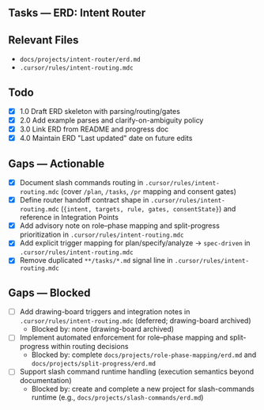 ## Tasks — ERD: Intent Router

## Relevant Files

- `docs/projects/intent-router/erd.md`
- `.cursor/rules/intent-routing.mdc`

## Todo

- [x] 1.0 Draft ERD skeleton with parsing/routing/gates
- [x] 2.0 Add example parses and clarify-on-ambiguity policy
- [x] 3.0 Link ERD from README and progress doc
- [x] 4.0 Maintain ERD "Last updated" date on future edits

## Gaps — Actionable

- [x] Document slash commands routing in `.cursor/rules/intent-routing.mdc` (cover `/plan`, `/tasks`, `/pr` mapping and consent gates)
- [x] Define router handoff contract shape in `.cursor/rules/intent-routing.mdc` (`{intent, targets, rule, gates, consentState}`) and reference in Integration Points
- [x] Add advisory note on role–phase mapping and split-progress prioritization in `.cursor/rules/intent-routing.mdc`
- [x] Add explicit trigger mapping for plan/specify/analyze → `spec-driven` in `.cursor/rules/intent-routing.mdc`
- [x] Remove duplicated `**/tasks/*.md` signal line in `.cursor/rules/intent-routing.mdc`

## Gaps — Blocked

- [ ] Add drawing-board triggers and integration notes in `.cursor/rules/intent-routing.mdc` (deferred; drawing-board archived)
  - Blocked by: none (drawing-board archived)
- [ ] Implement automated enforcement for role–phase mapping and split-progress within routing decisions
  - Blocked by: complete `docs/projects/role-phase-mapping/erd.md` and `docs/projects/split-progress/erd.md`
- [ ] Support slash command runtime handling (execution semantics beyond documentation)
  - Blocked by: create and complete a new project for slash-commands runtime (e.g., `docs/projects/slash-commands/erd.md`)
